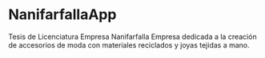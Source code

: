 # NanifarfallaApp
Tesis de Licenciatura Empresa Nanifarfalla
Empresa dedicada a la creación de accesorios de moda con materiales reciclados y joyas tejidas a mano.
